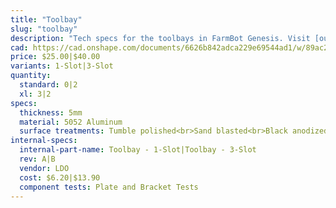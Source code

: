 ```yaml
---
title: "Toolbay"
slug: "toolbay"
description: "Tech specs for the toolbays in FarmBot Genesis. Visit [our shop](http://shop.farm.bot) to purchase parts."
cad: https://cad.onshape.com/documents/6626b842adca229e69544ad1/w/89ac2637f82d915f22c2bcd0/e/0113b7ea4c453bd1666c667a?configuration=List_hn5dMRFLBHqo9V%3DDefault&renderMode=0&uiState=6254fb401ad350015b485e25
price: $25.00|$40.00
variants: 1-Slot|3-Slot
quantity:
  standard: 0|2
  xl: 3|2
specs:
  thickness: 5mm
  material: 5052 Aluminum
  surface treatments: Tumble polished<br>Sand blasted<br>Black anodized<br>Laser engraved logo
internal-specs:
  internal-part-name: Toolbay - 1-Slot|Toolbay - 3-Slot
  rev: A|B
  vendor: LDO
  cost: $6.20|$13.90
  component tests: Plate and Bracket Tests
---
```

